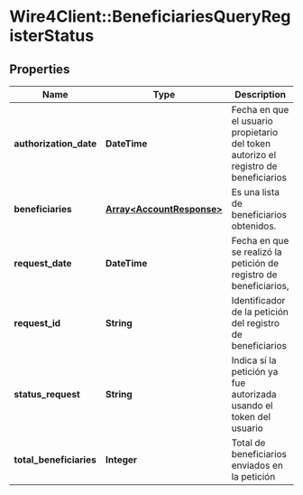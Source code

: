 # Wire4Client::BeneficiariesQueryRegisterStatus

## Properties
Name | Type | Description | Notes
------------ | ------------- | ------------- | -------------
**authorization_date** | **DateTime** | Fecha en que el usuario propietario del token autorizo el registro de beneficiarios | [optional] 
**beneficiaries** | [**Array&lt;AccountResponse&gt;**](AccountResponse.md) | Es una lista de beneficiarios obtenidos. | [optional] 
**request_date** | **DateTime** | Fecha en que se realizó la petición de registro de beneficiarios,  | [optional] 
**request_id** | **String** | Identificador de la petición del registro de beneficiarios | [optional] 
**status_request** | **String** | Indica sí la petición ya fue autorizada usando el token del usuario | [optional] 
**total_beneficiaries** | **Integer** | Total de beneficiarios enviados en la petición | [optional] 


